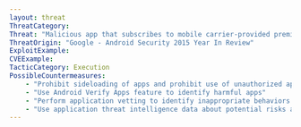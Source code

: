 ```yaml
---
layout: threat
ThreatCategory:
Threat: "Malicious app that subscribes to mobile carrier-provided premium services without user authorization (i.e., WAP Fraud)"
ThreatOrigin: "Google - Android Security 2015 Year In Review"
ExploitExample:
CVEExample:
TacticCategory: Execution
PossibleCountermeasures:
    - "Prohibit sideloading of apps and prohibit use of unauthorized app stores"
    - "Use Android Verify Apps feature to identify harmful apps"
    - "Perform application vetting to identify inappropriate behaviors by apps including permission requests made by the apps"
    - "Use application threat intelligence data about potential risks associated with apps installed on devices"
---
```

